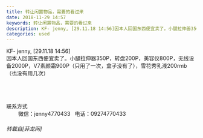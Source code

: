 ```yaml
---
title: 转让闲置物品，需要的看过来
date: 2018-11-29 14:57
keywords: 转让闲置物品，需要的看过来
description: KF- jenny, [29.11.18 14:56]因本人回国东西便宜卖了。小腿拉伸器350P，转盘200P，美容仪800P，无线设备2000P，V7素颜霜900P（只用了一次，盒子没有了），雪花秀乳液200rmb（也没有用几次） 联系方式        微信：jenny4770433   电话：09274770433
categories: used
---
```

<td class="t_f" id="postmessage_2376774">

KF- jenny, [29.11.18 14:56]<br/>
因本人回国东西便宜卖了。小腿拉伸器350P，转盘200P，美容仪800P，无线设备2000P，V7素颜霜900P（只用了一次，盒子没有了），雪花秀乳液200rmb（也没有用几次） <br/>
<br/>
<br/>
<br/>
<br/>
联系方式<br/>
        微信：jenny4770433   电话：09274770433</td>
###### 转载自[菲龙网]